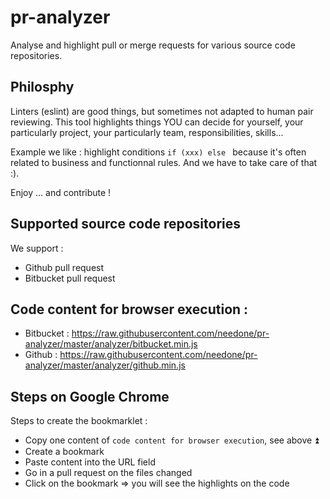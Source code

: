 # pr-analyzer
Analyse and highlight pull or merge requests for various source code repositories.


## Philosphy

Linters (eslint) are good things, but sometimes not adapted to human pair reviewing.
This tool highlights things YOU can decide for yourself, your particularly project, your particularly team, responsibilities, skills...

Example we like : highlight conditions `if (xxx) else ` because it's often related to business and functionnal rules. And we have to take care of that :).

Enjoy ... and contribute ! 


## Supported source code repositories

We support : 

- Github pull request
- Bitbucket pull request


## Code content for browser execution : 

- Bitbucket : https://raw.githubusercontent.com/needone/pr-analyzer/master/analyzer/bitbucket.min.js
- Github : https://raw.githubusercontent.com/needone/pr-analyzer/master/analyzer/github.min.js


## Steps on Google Chrome

Steps to create the bookmarklet : 
- Copy one content of `code content for browser execution`, see above :arrow_double_up:
- Create a bookmark
- Paste content into the URL field
- Go in a pull request on the files changed
- Click on the bookmark => you will see the highlights on the code
